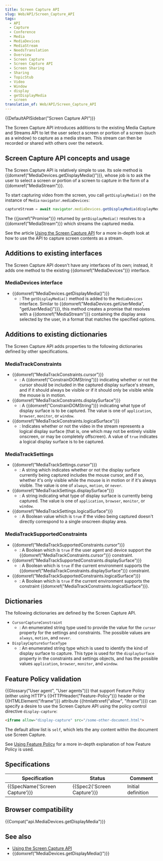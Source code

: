 ```yaml
---
title: Screen Capture API
slug: Web/API/Screen_Capture_API
tags:
  - API
  - Capture
  - Conference
  - Media
  - MediaDevices
  - MediaStream
  - NeedsTranslation
  - Overview
  - Screen Capture
  - Screen Capture API
  - Screen Sharing
  - Sharing
  - TopicStub
  - Video
  - Window
  - display
  - getDisplayMedia
  - screen
translation_of: Web/API/Screen_Capture_API
---
```


{{DefaultAPISidebar("Screen Capture API")}}

The Screen Capture API introduces additions to the existing Media Capture and Streams API to let the user select a screen or portion of a screen (such as a window) to capture as a media stream. This stream can then be recorded or shared with others over the network.

## Screen Capture API concepts and usage

The Screen Capture API is relatively simple to use. Its sole method is {{domxref("MediaDevices.getDisplayMedia()")}}, whose job is to ask the user to select a screen or portion of a screen to capture in the form of a {{domxref("MediaStream")}}.

To start capturing video from the screen, you call `getDisplayMedia()` on the instance of `Media` `navigator.mediaDevices`:

```js
captureStream = await navigator.mediaDevices.getDisplayMedia(displayMediaOptions);
```

The {{jsxref("Promise")}} returned by `getDisplayMedia()` resolves to a {{domxref("MediaStream")}} which streams the captured media.

See the article [Using the Screen Capture API](/ru/docs/Web/API/Screen_Capture_API/Using_Screen_Capture) for a more in-depth look at how to use the API to capture screen contents as a stream.

## Additions to existing interfaces

The Screen Capture API doesn't have any interfaces of its own; instead, it adds one method to the existing {{domxref("MediaDevices")}} interface.

### MediaDevices interface

- {{domxref("MediaDevices.getDisplayMedia()")}}
  - : The `getDisplayMedia()` method is added to the `MediaDevices` interface. Similar to {{domxref("MediaDevices.getUserMedia", "getUserMedia()")}}, this method creates a promise that resolves with a {{domxref("MediaStream")}} containing the display area selected by the user, in a format that matches the specified options.

## Additions to existing dictionaries

The Screen Capture API adds properties to the following dictionaries defined by other specifications.

### MediaTrackConstraints

- {{domxref("MediaTrackConstraints.cursor")}}
  - : A {{domxref("ConstrainDOMString")}} indicating whether or not the cursor should be included in the captured display surface's stream, and if it should always be visible or if it should only be visible while the mouse is in motion.
- {{domxref("MediaTrackConstraints.displaySurface")}}
  - : A {{domxref("ConstrainDOMString")}} indicating what type of display surface is to be captured. The value is one of `application`, `browser`, `monitor`, or `window`.
- {{domxref("MediaTrackConstraints.logicalSurface")}}
  - : Indicates whether or not the video in the stream represents a logical display surface (that is, one which may not be entirely visible onscreen, or may be completely offscreen). A value of `true` indicates a logical display surface is to be captured.

### MediaTrackSettings

- {{domxref("MediaTrackSettings.cursor")}}
  - : A string which indicates whether or not the display surface currently being captured includes the mouse cursor, and if so, whether it's only visible while the mouse is in motion or if it's always visible. The value is one of `always`, `motion`, or `never`.
- {{domxref("MediaTrackSettings.displaySurface")}}
  - : A string indicating what type of display surface is currently being captured. The value is one of `application`, `browser`, `monitor`, or `window`.
- {{domxref("MediaTrackSettings.logicalSurface")}}
  - : A Boolean value which is `true` if the video being captured doesn't directly correspond to a single onscreen display area.

### MediaTrackSupportedConstraints

- {{domxref("MediaTrackSupportedConstraints.cursor")}}
  - : A Boolean which is `true` if the user agent and device support the {{domxref("MediaTrackConstraints.cursor")}} constraint.
- {{domxref("MediaTrackSupportedConstraints.displaySurface")}}
  - : A Boolean which is `true` if the current environment supports the {{domxref("MediaTrackConstraints.displaySurface")}} constraint.
- {{domxref("MediaTrackSupportedConstraints.logicalSurface")}}
  - : A Boolean which is `true` if the current environment supports the constraint {{domxref("MediaTrackConstraints.logicalSurface")}}.

## Dictionaries

The following dictionaries are defined by the Screen Capture API.

- `CursorCaptureConstraint`
  - : An enumerated string type used to provide the value for the `cursor` property for the settings and constraints. The possible values are `always`, `motion`, and `never`.
- `DisplayCaptureSurfaceType`
  - : An enumerated string type which is used to identify the kind of display surface to capture. This type is used for the `displaySurface` property in the constraints and settings objects, and has the possible values `application`, `browser`, `monitor`, and `window`.

## Feature Policy validation

{{Glossary("User agent", "User agents")}} that support Feature Policy (either using HTTP's {{HTTPHeader("Feature-Policy")}} header or the {{HTMLElement("iframe")}} attribute {{htmlattrxref("allow", "iframe")}}) can specify a desire to use the Screen Capture API using the policy control directive `display-capture`:

```html
<iframe allow="display-capture" src="/some-other-document.html">
```

The default allow list is `self`, which lets the any content within the document use Screen Capture.

See [Using Feature Policy](/ru/docs/Web/HTTP/Feature_Policy/Using_Feature_Policy) for a more in-depth explanation of how Feature Policy is used.

## Specifications

| Specification                            | Status                               | Comment            |
| ---------------------------------------- | ------------------------------------ | ------------------ |
| {{SpecName('Screen Capture')}} | {{Spec2('Screen Capture')}} | Initial definition |

## Browser compatibility

{{Compat("api.MediaDevices.getDisplayMedia")}}

## See also

- [Using the Screen Capture API](/ru/docs/Web/API/Screen_Capture_API/Using_Screen_Capture)
- {{domxref("MediaDevices.getDisplayMedia()")}}
